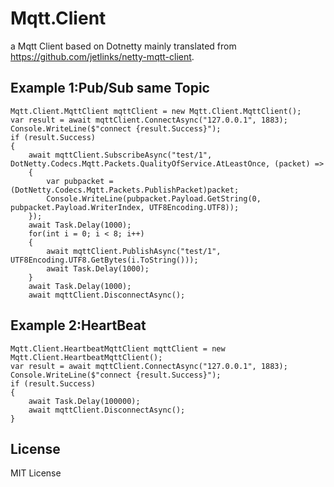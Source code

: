 # Mqtt.Client
a Mqtt Client based on Dotnetty mainly translated from https://github.com/jetlinks/netty-mqtt-client.

## Example 1:Pub/Sub same Topic

    Mqtt.Client.MqttClient mqttClient = new Mqtt.Client.MqttClient();
    var result = await mqttClient.ConnectAsync("127.0.0.1", 1883);
    Console.WriteLine($"connect {result.Success}");
    if (result.Success)
    {
        await mqttClient.SubscribeAsync("test/1", DotNetty.Codecs.Mqtt.Packets.QualityOfService.AtLeastOnce, (packet) =>
        {
            var pubpacket = (DotNetty.Codecs.Mqtt.Packets.PublishPacket)packet;
            Console.WriteLine(pubpacket.Payload.GetString(0, pubpacket.Payload.WriterIndex, UTF8Encoding.UTF8));
        });
        await Task.Delay(1000);
        for(int i = 0; i < 8; i++)
        {
            await mqttClient.PublishAsync("test/1", UTF8Encoding.UTF8.GetBytes(i.ToString()));
            await Task.Delay(1000);
        }
        await Task.Delay(1000);
        await mqttClient.DisconnectAsync();
          

## Example 2:HeartBeat

    Mqtt.Client.HeartbeatMqttClient mqttClient = new Mqtt.Client.HeartbeatMqttClient();
    var result = await mqttClient.ConnectAsync("127.0.0.1", 1883);
    Console.WriteLine($"connect {result.Success}");
    if (result.Success)
    {
        await Task.Delay(100000);
        await mqttClient.DisconnectAsync();
    }
    
## License
MIT License
